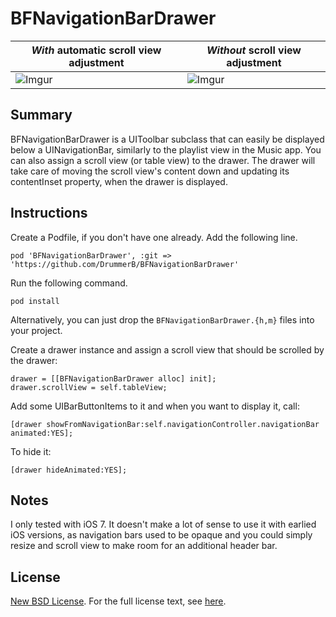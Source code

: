 # BFNavigationBarDrawer


| *With* automatic scroll view adjustment | *Without* scroll view adjustment |
| ------------- | -----|
| ![Imgur](http://i.imgur.com/0Jpwbr9.gif) | ![Imgur](http://i.imgur.com/JmXZEAi.gif) |


Summary
-------

BFNavigationBarDrawer is a UIToolbar subclass that can easily be displayed below a UINavigationBar, similarly to the playlist view in the Music app. You can also assign a scroll view (or table view) to the drawer. The drawer will take care of moving the scroll view's content down and updating its contentInset property, when the drawer is displayed.

Instructions
------------

Create a Podfile, if you don't have one already. Add the following line.

    pod 'BFNavigationBarDrawer', :git => 'https://github.com/DrummerB/BFNavigationBarDrawer'
    
Run the following command.

    pod install
    
Alternatively, you can just drop the `BFNavigationBarDrawer.{h,m}` files into your project.

Create a drawer instance and assign a scroll view that should be scrolled by the drawer:

    drawer = [[BFNavigationBarDrawer alloc] init];
    drawer.scrollView = self.tableView;
    
Add some UIBarButtonItems to it and when you want to display it, call:

    [drawer showFromNavigationBar:self.navigationController.navigationBar animated:YES];
    
To hide it:

    [drawer hideAnimated:YES];
    
       
Notes
------------

I only tested with iOS 7. It doesn't make a lot of sense to use it with earlied iOS versions, as navigation bars used to be opaque and you could simply resize and scroll view to make room for an additional header bar.

License
-------

[New BSD License](http://en.wikipedia.org/wiki/BSD_licenses). For the full license text, see [here](https://raw.github.com/DrummerB/BFNavigationBarDrawer/master/LICENSE).
